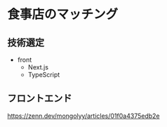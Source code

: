 # 食事店のマッチング

## 技術選定

- front
  - Next.js
  - TypeScript

## フロントエンド

https://zenn.dev/mongolyy/articles/01f0a4375edb2e
